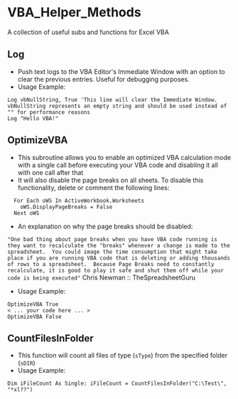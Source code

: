 # VBA_Helper_Methods
A collection of useful subs and functions for Excel VBA

## Log
* Push text logs to the VBA Editor's Immediate Window with an option to clear the previous entries. Useful for debugging purposes.
* Usage Example:
```vba
Log vbNullString, True 'This line will clear the Immediate Window. vbNullString represents an empty string and should be used instead of "" for performance reasons
Log "Hello VBA!"
```

## OptimizeVBA
* This subroutine allows you to enable an optimized VBA calculation mode with a single call before executing your VBA code and disabling it all with one call after that
* It will also disable the page breaks on all sheets. To disable this functionality, delete or comment the following lines:
```vba
  For Each oWS In ActiveWorkbook.Worksheets
    oWS.DisplayPageBreaks = False
  Next oWS
```
* An explanation on why the page breaks should be disabled:

`"One bad thing about page breaks when you have VBA code running is they want to recalculate the "breaks" whenever a change is made to the spreadsheet.  You could image the time consumption that might take place if you are running VBA code that is deleting or adding thousands of rows to a spreadsheet.  Because Page Breaks need to constantly recalculate, it is good to play it safe and shut them off while your code is being executed"` Chris Newman :: TheSpreadsheetGuru

* Usage Example:
```vba
OptimizeVBA True
< ... your code here ... >
OptimizeVBA False
```

## CountFilesInFolder
* This function will count all files of type (`sType`) from the specified folder (`sDIR`)
* Usage Example:
```vba
Dim iFileCount As Single: iFileCount = CountFilesInFolder("C:\Test\", "*xl??")
```
